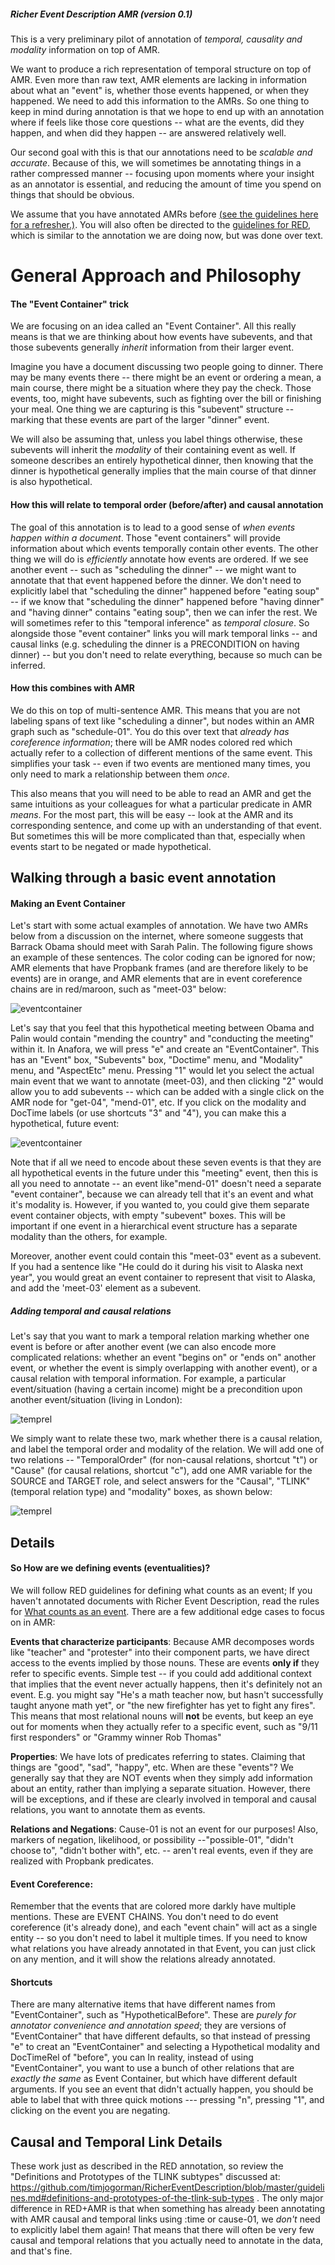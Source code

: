 ##### Richer Event Description AMR (version 0.1)


This is a very preliminary pilot of annotation of *temporal, causality and modality* information on top of AMR.  

We want to produce a rich representation of temporal structure on top of AMR.   Even more than raw text, AMR elements are lacking in information about what an "event" is, whether those events happened, or when they happened.  We need to add this information to the AMRs.  So one thing to keep in mind during annotation is that we hope to end up with an annotation where if feels like those core questions -- what are the events, did they happen, and when did they happen -- are answered relatively well. 

Our second goal with this is that our annotations need to be *scalable and accurate*.  Because of this, we will sometimes be annotating things in a rather compressed manner  -- focusing upon moments where your insight as an annotator is essential, and reducing the amount of time you spend on things that should be obvious.  

We assume that you have annotated AMRs before [(see the guidelines here for a refresher.)](https://github.com/amrisi/amr-guidelines/blob/master/amr.md).  You will also often be directed to the [guidelines for RED](https://github.com/timjogorman/RicherEventDescription), which is similar to the annotation we are doing now, but was done over text. 

# General Approach and Philosophy

#### The "Event Container" trick
We are focusing on an idea called an "Event Container".  All this really means is that we are thinking about how events have subevents, and that those subevents generally *inherit* information from their larger event. 

Imagine you have a document discussing two people going to dinner.  There may be many events there -- there might be an event or ordering a mean, a main course, there might be a situation where they pay the check.  Those events, too, might have subevents, such as fighting over the bill or finishing your meal.  One thing we are capturing is this "subevent" structure -- marking that these events are part of the larger "dinner" event.


We will also be assuming that, unless you label things otherwise, these subevents will inherit the *modality* of their containing event as well.  If someone describes an entirely hypothetical dinner, then knowing that the dinner is hypothetical generally implies that the main course of that dinner is also hypothetical.  

#### How this will relate to temporal order (before/after) and causal annotation

The goal of this annotation is to lead to a good sense of *when events happen within a document*.  Those "event containers" will provide information about which events temporally contain other events.  The other thing we will do is *efficiently* annotate how events are ordered. If we see another event -- such as "scheduling the dinner" -- we might want to annotate that that event happened before the dinner.   We don't need to explicitly label that "scheduling the dinner" happened before "eating soup" -- if we know that "scheduling the dinner" happened before "having dinner" and "having dinner" contains "eating soup", then we can infer the rest.  We will sometimes refer to this "temporal inference" as *temporal closure*.  So alongside those "event container" links you will mark temporal links -- and causal links (e.g. scheduling the dinner is a PRECONDITION on having dinner) -- but you don't need to relate everything, because so much can be inferred. 


#### How this combines with AMR

We do this on top of multi-sentence AMR.   This means that you are not labeling spans of text like "scheduling a dinner", but nodes within an AMR graph such as "schedule-01".  You do this over text that *already has coreference information*; there will be AMR nodes colored red which actually refer to a collection of different mentions of the same event.  This simplifies your task -- even if two events are mentioned many times, you only need to mark a relationship between them *once*.  

This also means that you will need to be able to read an AMR and get the same intuitions as your colleagues for what a particular predicate in AMR *means*.  For the most part, this will be easy -- look at the AMR and its corresponding sentence, and come up with an understanding of that event.  But sometimes this will be more complicated than that, especially when events start to be negated or made hypothetical.  



## Walking through a basic event annotation


#### Making an Event Container

Let's start with some actual examples of annotation.  We have two AMRs below from a discussion on the internet, where someone suggests that Barrack Obama should meet with Sarah Palin. The following figure shows an example of these sentences.  The color coding can be ignored for now; AMR elements that have Propbank frames (and are therefore likely to be events) are in orange, and AMR elements that are in event coreference chains are in red/maroon, such as "meet-03" below:


![eventcontainer](example2.png)

Let's say that you feel that this hypothetical meeting between Obama and Palin would contain "mending the country" and "conducting the meeting" within it.  In Anafora, we will press "e" and create an "EventContainer".  This has an "Event" box, "Subevents" box, "Doctime" menu, and "Modality" menu, and "AspectEtc" menu.  Pressing "1" would let you select the actual main event that we want to annotate (meet-03), and then clicking "2" would allow you to add subevents -- which can be added with a single click on the AMR node for "get-04", "mend-01", etc.  If you click on the modality and DocTime labels (or use shortcuts "3" and "4"), you can make this a hypothetical, future event:

![eventcontainer](example1.png)

Note that if all we need to encode about these seven events is that they are all hypothetical events in the future under this "meeting" event, then this is all you need to annotate -- an event like"mend-01" doesn't need a separate "event container", because we can already tell that it's an event and what it's modality is.  However, if you wanted to, you could give them separate event container objects, with empty "subevent" boxes.  This will be important if one event in a hierarchical event structure has a separate modality than the others, for example.  

Moreover, another event could contain this "meet-03" event as a subevent.  If you had a sentence like "He could do it during his visit to Alaska next year", you would great an event container to represent that visit to Alaska, and add the 'meet-03' element as a subevent. 



##### Adding temporal and causal relations

Let's say that you want to mark a temporal relation marking whether one event is before or after another event (we can also encode more complicated relations: whether an event "begins on" or "ends on" another event, or whether the event is simply overlapping with another event), or a causal relation with temporal information. For example, a particular event/situation (having a certain income) might be a precondition upon another event/situation (living in London):

![temprel](example3.png)

We simply want to relate these two, mark whether there is a causal relation, and label the temporal order and modality of the relation.  We will add one of two relations -- "TemporalOrder" (for non-causal relations, shortcut "t") or "Cause" (for causal relations, shortcut "c"), add one AMR variable for the SOURCE and TARGET role, and select answers for the "Causal", "TLINK" (temporal relation type) and "modality" boxes, as shown below:

![temprel](example4.png)

## Details


#### So How are we defining events (eventualities)?

We will follow RED guidelines for defining what counts as an event; If you haven't annotated documents with Richer Event Description, read the rules for [What counts as an event](https://github.com/timjogorman/RicherEventDescription/blob/master/guidelines.md#what-is-an-event).  There are a few additional edge cases to focus on in AMR:

**Events that characterize participants**: Because AMR decomposes words like "teacher" and "protester" into their component parts, we have direct access to the events implied by those nouns.  These are events **only if** they refer to specific events.  Simple test -- if you could add additional context that implies that the event never actually happens, then it's definitely not an event.  E.g. you might say "He's a math teacher now, but hasn't successfully taught anyone math yet", or "the new firefighter has yet to fight any fires".  This means that most relational nouns will **not** be events, but keep an eye out for moments when they actually refer to a specific event, such as  "9/11 first responders" or "Grammy winner Rob Thomas"

**Properties**: We have lots of predicates referring to states.  Claiming that things are "good", "sad", "happy", etc.  When are these "events"?  We generally say that they are NOT events when they simply add information about an entity, rather than implying a separate situation.  However, there will be exceptions, and if these are clearly involved in temporal and causal relations, you want to annotate them as events. 

**Relations and Negations**: Cause-01 is not an event for our purposes!  Also, markers of negation, likelihood, or possibility --"possible-01",  "didn't choose to", "didn't bother with", etc. -- aren't real events, even if they are realized with Propbank predicates.



#### Event Coreference:

Remember that the events that are colored more darkly have multiple mentions.  These are EVENT CHAINS.   You don't need to do event coreference (it's already done), and each "event chain" will act as a single entity -- so you don't need to label it multiple times.  If you need to know what relations you have already annotated in that Event, you can just click on any mention, and it will show the relations already annotated. 


#### Shortcuts

There are many alternative items that have different names from "EventContainer", such as "HypotheticalBefore".  These are *purely for annotator convenience and annotation speed*; they are versions of "EventContainer" that have different defaults, so that instead of pressing "e" to creat an "EventContainer" and selecting a Hypothetical modality and DocTimeRel of "before", you can 
In reality, instead of using "EventContainer", you want to use a bunch of other relations that are *exactly the same* as Event Container, but which have different default arguments.  If you see an event that didn't actually happen, you should be able to label that with three quick motions --- pressing  "n", pressing "1", and clicking on the event you are negating.  


## Causal and Temporal Link Details


These work just as described in the RED annotation, so review the "Definitions and Prototypes of the TLINK subtypes" discussed at: https://github.com/timjogorman/RicherEventDescription/blob/master/guidelines.md#definitions-and-prototypes-of-the-tlink-sub-types .  The only major difference in RED+AMR is that when something has already been annotating with AMR causal and temporal links using :time or cause-01, we *don't* need to explicitly label them again! That means that there will often be very few causal and temporal relations that you actually need to annotate in the data, and that's fine. 






